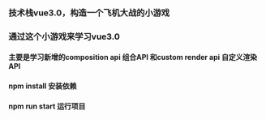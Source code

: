 ### 技术栈vue3.0，构造一个飞机大战的小游戏
### 通过这个小游戏来学习vue3.0
#### 主要是学习新增的composition api 组合API 和custom render api 自定义渲染API

#### npm install 安装依赖
#### npm run start 运行项目
